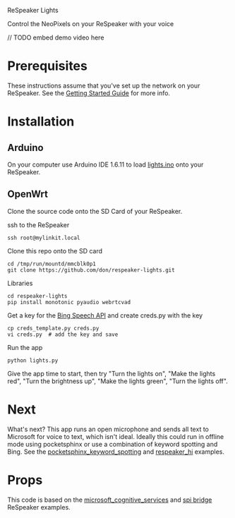 ReSpeaker Lights

Control the NeoPixels on your ReSpeaker with your voice

// TODO embed demo video here

# Prerequisites

These instructions assume that you've set up the network on your ReSpeaker. See the [Getting Started Guide](https://github.com/respeaker/get_started_with_respeaker/wiki) for more info.

# Installation

## Arduino
On your computer use Arduino IDE 1.6.11 to load [lights.ino](lights.ino) onto your ReSpeaker.

## OpenWrt

Clone the source code onto the SD Card of your ReSpeaker.

ssh to the ReSpeaker

    ssh root@mylinkit.local

Clone this repo onto the SD card

    cd /tmp/run/mountd/mmcblk0p1
    git clone https://github.com/don/respeaker-lights.git

Libraries

    cd respeaker-lights
    pip install monotonic pyaudio webrtcvad

Get a key for the [Bing Speech API](https://www.microsoft.com/cognitive-services/en-us/speech-api) and create creds.py with the key

    cp creds_template.py creds.py
    vi creds.py  # add the key and save

Run the app

    python lights.py

Give the app time to start, then try "Turn the lights on", "Make the lights red", "Turn the brightness up", "Make the lights green", "Turn the lights off".

# Next

What's next? This app runs an open microphone and sends all text to Microsoft for voice to text, which isn't ideal. Ideally this could run in offline mode using pocketsphinx or use a combination of keyword spotting and Bing. See the [pocketsphinx_keyword_spotting](https://github.com/respeaker/pocketsphinx_keyword_spotting) and [respeaker_hi](https://github.com/respeaker/respeaker_hi) examples.

# Props

This code is based on the [microsoft_cognitive_services](https://github.com/respeaker/microsoft_cognitive_services) and [spi bridge](https://github.com/respeaker/spi_bridge) ReSpeaker examples.

